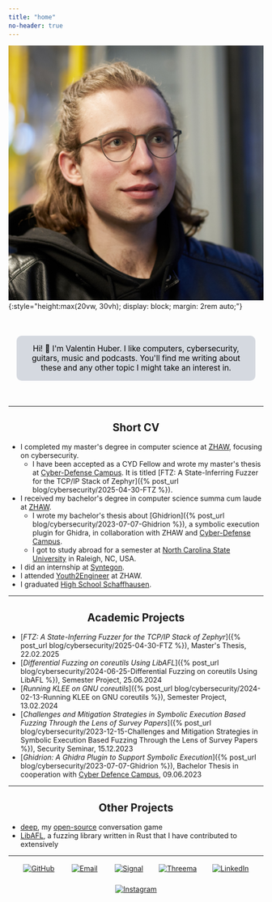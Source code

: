 ```yaml
---
title: "home"
no-header: true
---
```


<style>
  h1, h2 {
    text-align: center;
  }
  .centered {
    text-align: center;
    margin: 0 auto;
  }
</style>

![Portrait of Valentin](./assets/valentin.jpg){:style="height:max(20vw, 30vh); display: block; margin: 2rem auto;"}

<p style="text-align: center; background-color: #d5d9e0; color: black; padding: 1rem; margin: 50px 1rem; border-radius: 10px; font-size: 1.1em">
  Hi! 👋 I'm Valentin Huber. I like computers, cybersecurity, guitars, music and podcasts. You'll find me writing about these and any other topic I might take an interest in.
</p>

---

## Short CV

- I completed my master's degree in computer science at [ZHAW](https://zhaw.ch), focusing on cybersecurity.
  - I have been accepted as a CYD Fellow and wrote my master's thesis at [Cyber-Defense Campus](https://cydcampus.ch). It is titled [FTZ: A State-Inferring Fuzzer for the TCP/IP Stack of Zephyr]({% post_url blog/cybersecurity/2025-04-30-FTZ %}).
- I received my bachelor's degree in computer science summa cum laude at [ZHAW](https://zhaw.ch).
  - I wrote my bachelor's thesis about [Ghidrion]({% post_url blog/cybersecurity/2023-07-07-Ghidrion %}), a symbolic execution plugin for Ghidra, in collaboration with ZHAW and [Cyber-Defense Campus](https://cydcampus.ch).
  - I got to study abroad for a semester at [North Carolina State University](https://ncsu.edu) in Raleigh, NC, USA.
- I did an internship at [Syntegon](https://syntegon.com).
- I attended [Youth2Engineer](https://www.zhaw.ch/en/engineering/study/pre-college/) at ZHAW.
- I graduated [High School Schaffhausen](https://kanti.sh.ch).

---

## Academic Projects
- [*FTZ: A State-Inferring Fuzzer for the TCP/IP Stack of Zephyr*]({% post_url blog/cybersecurity/2025-04-30-FTZ %}), Master's Thesis, 22.02.2025
- [*Differential Fuzzing on coreutils Using LibAFL*]({% post_url blog/cybersecurity/2024-06-25-Differential Fuzzing on coreutils Using LibAFL %}), Semester Project, 25.06.2024
- [*Running KLEE on GNU coreutils*]({% post_url blog/cybersecurity/2024-02-13-Running KLEE on GNU coreutils %}), Semester Project, 13.02.2024
- [*Challenges and Mitigation Strategies in Symbolic Execution Based Fuzzing Through the Lens of Survey Papers*]({% post_url blog/cybersecurity/2023-12-15-Challenges and Mitigation Strategies in Symbolic Execution Based Fuzzing Through the Lens of Survey Papers %}), Security Seminar, 15.12.2023
- [*Ghidrion: A Ghidra Plugin to Support Symbolic Execution*]({% post_url blog/cybersecurity/2023-07-07-Ghidrion %}), Bachelor Thesis in cooperation with [Cyber Defence Campus](https://cydcampus.ch), 09.06.2023

---

## Other Projects
- [deep](https://deep.valentinhuber.me), my [open-source](https://github.com/riesentoaster/deep) conversation game
- [LibAFL](https://github.com/aflplusplus/libafl), a fuzzing library written in Rust that I have contributed to extensively

---

<div style="display: flex; flex-wrap: wrap; justify-content: center; align-items: center; gap: 1.5rem; margin: 1rem 0;">
    <a href="https://github.com/riesentoaster" title="GitHub">
        <img src="assets/logos/github.svg" alt="GitHub" style="height: 2em; margin: 0 0.5em;">
    </a>
    <a href="mailto:blog@valentinhuber.me" title="Email">
        <img src="assets/logos/email.svg" alt="Email" style="height: 2.4em; margin: 0 0.2em;">
    </a>
    <a href="https://signal.me/#eu/wRqAEh1-x7P2a1JZ2XR4iWpmGbJ_jIEX2zQHEl01cwsVvG8mO3dKSLf7ZebCBZNN" title="Signal">
        <img src="assets/logos/signal.svg" alt="Signal" style="height: 2em; margin: 0 0.5em;">
    </a>
    <a href="https://threema.id/2AJEWTX5" title="Threema">
        <img src="assets/logos/threema.svg" alt="Threema" style="height: 2.6em; margin: 0;">
    </a>
    <a href="https://www.linkedin.com/in/valentinchuber" title="LinkedIn">
        <img src="assets/logos/linkedin.png" alt="LinkedIn" style="height: 2em; margin: 0 0.5em;">
    </a>
    <a href="https://instagram.com/valentinchuber" title="Instagram">
        <img src="assets/logos/instagram.svg" alt="Instagram" style="height: 2em; margin: 0 0.5em;">
    </a>
</div>